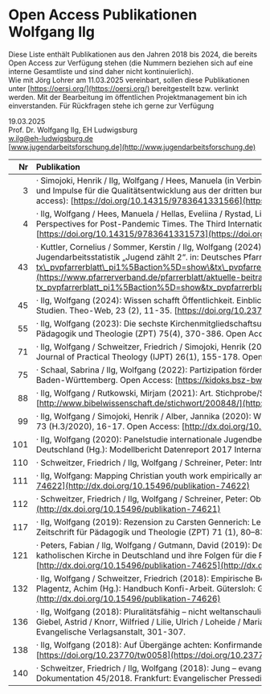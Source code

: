 # **Open Access Publikationen Wolfgang Ilg**

Diese Liste enthält Publikationen aus den Jahren 2018 bis 2024, die bereits Open Access zur Verfügung stehen (die Nummern beziehen sich auf eine interne Gesamtliste und sind daher nicht kontinuierlich).  
Wie mit Jörg Lohrer am 11.03.2025 vereinbart, sollen diese Publikationen unter [https://oersi.org/](https://oersi.org/) bereitgestellt bzw. verlinkt werden. Mit der Bearbeitung im öffentlichen Projektmanagement bin ich einverstanden. Für Rückfragen stehe ich gerne zur Verfügung  
   
19.03.2025  
Prof. Dr. Wolfgang Ilg, EH Ludwigsburg  
w.ilg@eh-ludwigsburg.de  
[www.jugendarbeitsforschung.de](http://www.jugendarbeitsforschung.de)  
 

| Nr | Publikation |
| ----: | :---- |
| 3 | ·        Simojoki, Henrik / Ilg, Wolfgang / Hees, Manuela (in Verbindung mit Thomas Böhme und Birgit Sendler-Koschel) (2024): Konfi-Arbeit in und nach der Corona-Pandemie. Empirische Befunde und Impulse für die Qualitätsentwicklung aus der dritten bundesweiten Studie. Reihe Konfirmandenarbeit erforschen und gestalten Band 13\. Gütersloh: Gütersloher Verlagshaus. Online (open access): [https://doi.org/10.14315/9783641331566](https://doi.org/10.14315/9783641331566) |
| 4 | ·        Ilg, Wolfgang / Hees, Manuela / Hellas, Eveliina / Rystad, Linn Sæbø / Schlag, Thomas / Simojoki, Henrik (editors) (2024): Developing Confirmation Work in Europe. Empirical Findings and Perspectives for Post-Pandemic Times. The Third International Study. Reihe Konfirmandenarbeit erforschen und gestalten Band 14\. Gütersloh: Gütersloher Verlagshaus. Online (Open Access): [https://doi.org/10.14315/9783641331573](https://doi.org/10.14315/9783641331573) darin: |
| 43 | ·        Kuttler, Cornelius / Sommer, Kerstin / Ilg, Wolfgang (2024): Nicht Rückbau verwalten, sondern mit jungen Menschen Hoffnungsorte gestalten. Erkenntnisse und Zukunftsperspektiven aus der Jugendarbeitsstatistik „Jugend zählt 2“. in: Deutsches Pfarrerinnen- und Pfarrerblatt 124 (7/2024), S. 363-369. Online: [https://www.pfarrerverband.de/pfarrerblatt/aktuelle-beitraege?tx\_pvpfarrerblatt\_pi1%5Baction%5D=show\&tx\_pvpfarrerblatt\_pi1%5Bcontroller%5D=Item\&tx\_pvpfarrerblatt\_pi1%5BitemId%5D=5872\&cHash=d1367e84dfa36328981b849e61ad9fbc](https://www.pfarrerverband.de/pfarrerblatt/aktuelle-beitraege?tx_pvpfarrerblatt_pi1%5Baction%5D=show&tx_pvpfarrerblatt_pi1%5Bcontroller%5D=Item&tx_pvpfarrerblatt_pi1%5BitemId%5D=5872&cHash=d1367e84dfa36328981b849e61ad9fbc) |
| 45 | ·        Ilg, Wolfgang (2024): Wissen schafft Öffentlichkeit. Einblicke, Erfahrungen und offene Fragen zur Wissenschaftskommunikation in der Religionspädagogik am Beispiel aktueller empirischer Studien. Theo-Web, 23 (2), 11-35. [https://doi.org/10.23770/tw0348](https://doi.org/10.23770/tw0348)    |
| 55 | ·        Ilg, Wolfgang (2023): Die sechste Kirchenmitgliedschaftsuntersuchung: Zentrale Erkenntnisse und Herausforderungen für Religionspädagogik und Gemeindepädagogik. in: Zeitschrift für Pädagogik und Theologie (ZPT) 75(4), 370-386. Open Access: [https://doi.org/10.1515/zpt-2023-2027](https://doi.org/10.1515/zpt-2023-2027) |
| 71 | ·        Ilg, Wolfgang / Schweitzer, Friedrich / Simojoki, Henrik (2022): International Cooperative Research: Experiences and Insights from the Project on Confirmation Work in Europe. in: International Journal of Practical Theology (IJPT) 26(1), 155-178. Open Access: [https://doi.org/10.1515/ijpt-2022-0014](https://doi.org/10.1515/ijpt-2022-0014) |
| 75 | ·        Schaal, Sabrina / Ilg, Wolfgang (2022): Partizipation fördern: Abschlussbericht der wissenschaftlichen Begleitung zum Förderprogramm „Vielfalt in Partizipation“. Stuttgart: Landesjugendring Baden-Württemberg. Open Access: [https://kidoks.bsz-bw.de/frontdoor/index/index/docId/2536](https://kidoks.bsz-bw.de/frontdoor/index/index/docId/2536) |
| 88 | ·        Ilg, Wolfgang / Rutkowski, Mirjam (2021): Art. Stichprobe/Sampling, in: Wissenschaftlich-Religionspädagogisches Lexikon im Internet, 2021\. Open Access: [http://www.bibelwissenschaft.de/stichwort/200848/](http://www.bibelwissenschaft.de/stichwort/200848/) |
| 99 | ·        Ilg, Wolfgang / Simojoki, Henrik / Alber, Jannika (2020): Wie wirkt Konfirmandenarbeit? Möglichkeiten und Grenzen der Messbarkeit in der Gemeindepädagogik. in Praxis Gemeindepädagogik 73 (H.3/2020), 16-17. Open Access: [http://dx.doi.org/10.15496/publikation-74620](http://dx.doi.org/10.15496/publikation-74620) |
| 101 | ·        Ilg, Wolfgang (2020): Panelstudie internationale Jugendbegegnungen: Kurzfassung der Datenanalyse 2017 \+ 2018\. in: IJAB \- Fachstelle für Internationale Jugendarbeit der Bundesrepublik Deutschland (Hg.): Modellbericht Datenreport 2017 Internationale Jugendarbeit. Bonn: IJAB, 111-135. Open Access: [www.panelstudie.de](http://www.panelstudie.de) |
| 110 | ·        Schweitzer, Friedrich / Ilg, Wolfgang / Schreiner, Peter: Introduction, 7-16. Open Access: [https://doi.org/10.15496/publikation-74623](https://doi.org/10.15496/publikation-74623) |
| 111 | ·        Ilg, Wolfgang: Mapping Christian youth work empirically and identifying presuppositions of educationally active congregations, 19-33. Open Access: [http://dx.doi.org/10.15496/publikation-74622](http://dx.doi.org/10.15496/publikation-74622) |
| 112 | ·        Schweitzer, Friedrich / Ilg, Wolfgang / Schreiner, Peter: Observations and Conclusions, 281-294. Open Access: [http://dx.doi.org/10.15496/publikation-74621](http://dx.doi.org/10.15496/publikation-74621) |
| 117 | ·        Ilg, Wolfgang (2019): Rezension zu Carsten Gennerich: Lebensstile Jugendlicher. Beteiligung an Angeboten kommunaler, vereinsorganisierter und kirchlicher Jugendarbeit, Opladen: Budrich. in: Zeitschrift für Pädagogik und Theologie (ZPT) 71 (1), 80–83. Open Access: [http://dx.doi.org/10.15496/publikation-74624](http://dx.doi.org/10.15496/publikation-74624)   |
| 121 | ·        Peters, Fabian / Ilg, Wolfgang / Gutmann, David (2019): Demografischer Wandel und nachlassende Kirchenzugehörigkeit: Ergebnisse aus der Mitgliederprojektion der evangelischen und katholischen Kirche in Deutschland und ihre Folgen für die Religionspädagogik. in: Zeitschrift für Pädagogik und Theologie (ZPT) 71(2), 196-207. Open Access [http://dx.doi.org/10.15496/publikation-74625](http://dx.doi.org/10.15496/publikation-74625)   |
| 132 | ·        Ilg, Wolfgang / Schweitzer, Friedrich (2018): Empirische Bestandsaufnahme aus den Studien zur Konfirmandenarbeit. in: Ebinger, Thomas / Böhme, Thomas / Hempel, Matthias / Kolb, Herbert / Plagentz, Achim (Hg.): Handbuch Konfi-Arbeit. Gütersloh: Gütersloher Verlagshaus, 67-78. Open Access: [http://dx.doi.org/10.15496/publikation-74626](http://dx.doi.org/10.15496/publikation-74626) |
| 136 | ·        Ilg, Wolfgang (2018): Pluralitätsfähig – nicht weltanschaulich neutralisiert\! Schulbezogene Jugendarbeit an der öffentlichen Schule. In: Albrecht, Heidi / Dargel, Matthias / Freitag, Michael / Giebel, Astrid / Knorr, Wilfried / Lilie, Ulrich / Loheide / Maria (Hg.): \#religionsundkultursensibel. Perspektiven für die Arbeit mit Kindern und Jugendlichen in evangelischen Kontexten. Leipzig: Evangelische Verlagsanstalt, 301-307. |
| 138 | ·        Ilg, Wolfgang (2018): Auf Übergänge achten: Konfirmandenarbeit in der Perspektive einer lebensbegleitenden Gemeindepädagogik. Theo-Web, 17(2), 40–55. Open Access: [https://doi.org/10.23770/tw0058](https://doi.org/10.23770/tw0058) |
| 140 | ·        Schweitzer, Friedrich / Ilg, Wolfgang (2018): Jung – evangelisch – engagiert. Zentrale Erkenntnisse aus der Engagementstudie. Dokumentation zur Tagung am 04.06.2018 in Berlin. Epd-Dokumentation 45/2018. Frankfurt: Evangelischer Pressedienst, 9-18. Open Access: [http://dx.doi.org/10.15496/publikation-74953](http://dx.doi.org/10.15496/publikation-74953) |

   
